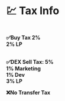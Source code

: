 # 💹 Tax Info

\
**✅Buy Tax 2%** \
**2% LP**

\
**✅DEX Sell Tax: 5%**\
**1%  Marketing**\
**1% Dev**\
**3% LP**

**❌No Transfer Tax**&#x20;
